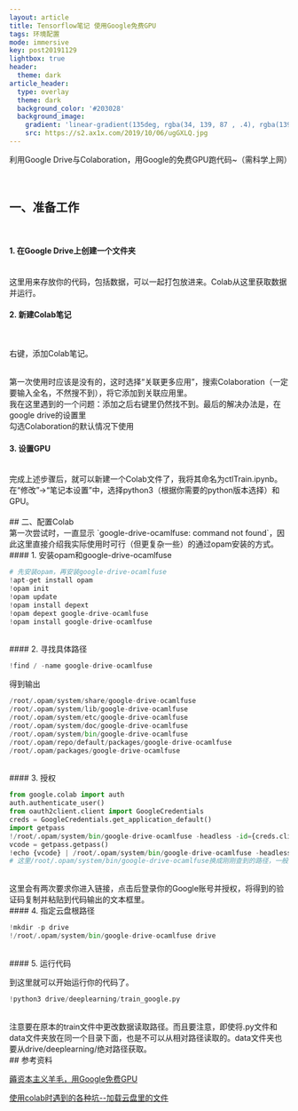 ```yaml
---
layout: article
title: Tensorflow笔记 使用Google免费GPU 
tags: 环境配置
mode: immersive
key: post20191129
lightbox: true
header:
  theme: dark
article_header:
  type: overlay
  theme: dark
  background_color: '#203028'
  background_image:
    gradient: 'linear-gradient(135deg, rgba(34, 139, 87 , .4), rgba(139, 34, 139, .4))'
    src: https://s2.ax1x.com/2019/10/06/ugGXLQ.jpg
---
```


利用Google Drive与Colaboration，用Google的免费GPU跑代码~（需科学上网）

<!--more-->

<br/>

## 一、准备工作

<br/>

#### 1. 在Google Drive上创建一个文件夹

<br/>
这里用来存放你的代码，包括数据，可以一起打包放进来。Colab从这里获取数据并运行。

<br/>

#### 2. 新建Colab笔记

<br/>

右键，添加Colab笔记。

<br/>
第一次使用时应该是没有的，这时选择“关联更多应用”，搜索Colaboration（一定要输入全名，不然搜不到），将它添加到关联应用里。

<br/>
我在这里遇到的一个问题：添加之后右键里仍然找不到。最后的解决办法是，在google drive的设置里

<br/>
勾选Colaboration的默认情况下使用

<br/>

#### 3. 设置GPU

<br/>
完成上述步骤后，就可以新建一个Colab文件了，我将其命名为ctlTrain.ipynb。

<br/>
在“修改”->“笔记本设置”中，选择python3（根据你需要的python版本选择）和GPU。


<br/>

<br/>
## 二、配置Colab

<br/>
第一次尝试时，一直显示 `google-drive-ocamlfuse: command not found`，因此这里直接介绍我实际使用时可行（但更复杂一些）的通过opam安装的方式。

<br/>
#### 1. 安装opam和google-drive-ocamlfuse

<div class="snippet" markdown="1">

```python
# 先安装opam，再安装google-drive-ocamlfuse
!apt-get install opam
!opam init
!opam update
!opam install depext
!opam depext google-drive-ocamlfuse
!opam install google-drive-ocamlfuse
```

</div>

<br/>
#### 2. 寻找具体路径

<div class="snippet" markdown="1">


```python
!find / -name google-drive-ocamlfuse
```
</div>

得到输出

<div class="snippet" markdown="1">

```python
/root/.opam/system/share/google-drive-ocamlfuse
/root/.opam/system/lib/google-drive-ocamlfuse
/root/.opam/system/etc/google-drive-ocamlfuse
/root/.opam/system/doc/google-drive-ocamlfuse
/root/.opam/system/bin/google-drive-ocamlfuse
/root/.opam/repo/default/packages/google-drive-ocamlfuse
/root/.opam/packages/google-drive-ocamlfuse
```
</div>

<br/>
#### 3. 授权

<div class="snippet" markdown="1">

```python
from google.colab import auth
auth.authenticate_user()
from oauth2client.client import GoogleCredentials
creds = GoogleCredentials.get_application_default()
import getpass
!/root/.opam/system/bin/google-drive-ocamlfuse -headless -id={creds.client_id} -secret={creds.client_secret} < /dev/null 2>&1 | grep URL
vcode = getpass.getpass()
!echo {vcode} | /root/.opam/system/bin/google-drive-ocamlfuse -headless -id={creds.client_id} -secret={creds.client_secret}
# 这里/root/.opam/system/bin/google-drive-ocamlfuse换成刚刚查到的路径，一般来说都是这个路径
```
</div>

<br/>
这里会有两次要求你进入链接，点击后登录你的Google账号并授权，将得到的验证码复制并粘贴到代码输出的文本框里。

<br/>
#### 4. 指定云盘根路径

<div class="snippet" markdown="1">

```python
!mkdir -p drive
!/root/.opam/system/bin/google-drive-ocamlfuse drive
```
</div>

<br/>
#### 5. 运行代码

到这里就可以开始运行你的代码了。

```python
!python3 drive/deeplearning/train_google.py 
```

<br/>
注意要在原本的train文件中更改数据读取路径。而且要注意，即使将.py文件和data文件夹放在同一个目录下面，也是不可以从相对路径读取的。data文件夹也要从drive/deeplearning/绝对路径获取。

<br/>
## 参考资料

[薅资本主义羊毛，用Google免费GPU](https://zhuanlan.zhihu.com/p/33344222)

[使用colab时遇到的各种坑--加载云盘里的文件](https://www.jianshu.com/p/1c1f47748827)
